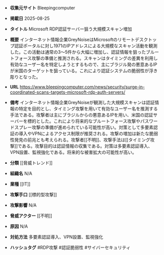 - **収集元サイト**
Bleepingcomputer

- **掲載日**
2025-08-25

- **タイトル**
Microsoft RDP認証サーバー狙う大規模スキャン増加

- **概要**
インターネット情報企業GreyNoiseはMicrosoftのリモートデスクトップ認証ポータルに対し1971のIPアドレスによる大規模なスキャン活動を観測した。この活動は通常の3〜5件から大幅に増加し、認証情報を狙ったブルートフォース攻撃の準備と推測される。スキャンはタイミングの差異を利用し有効なユーザー名を特定しようとするもので、主にブラジル発の悪意あるIPが米国のターゲットを狙っている。これにより認証システムの脆弱性が浮き彫りとなった。

- **URL**
https://www.bleepingcomputer.com/news/security/surge-in-coordinated-scans-targets-microsoft-rdp-auth-servers/

- **備考**
インターネット情報企業GreyNoiseが観測した大規模スキャンは認証情報の特定を目的とし、タイミング攻撃を用いて有効なユーザー名を推測する手法である。攻撃者は主にブラジルからの悪意あるIPを用い、米国の認証サーバーを標的とした。これにより将来的なブルートフォース攻撃やパスワードスプレー攻撃の準備が進められている可能性が高い。対策として多要素認証の導入やVPNによるアクセス制限が推奨される。攻撃の増加は新たな脆弱性発見の前兆とも考えられる。攻撃者[[不明]]、攻撃手法は[[タイミング攻撃]]である。攻撃目的は認証情報の収集である。対策は多要素認証導入、VPN設置、監視強化である。将来的な被害拡大の可能性が高い。

- **分類**
[[脅威トレンド]]

- **組織名**
N/A

- **業種**
[[IT]]

- **攻撃手口**
[[標的型攻撃]]

- **攻撃影響**
N/A

- **脅威アクター**
[[不明]]

- **原因**
N/A

- **対処方法**
多要素認証導入、VPN設置、監視強化

- **ハッシュタグ**
#RDP攻撃 #認証脆弱性 #サイバーセキュリティ
